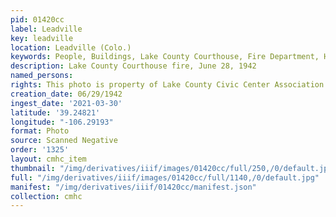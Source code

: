 ```yaml
---
pid: 01420cc
label: Leadville
key: leadville
location: Leadville (Colo.)
keywords: People, Buildings, Lake County Courthouse, Fire Department, Harrison Avenue
description: Lake County Courthouse fire, June 28, 1942
named_persons: 
rights: This photo is property of Lake County Civic Center Association.
creation_date: 06/29/1942
ingest_date: '2021-03-30'
latitude: '39.24821'
longitude: "-106.29193"
format: Photo
source: Scanned Negative
order: '1325'
layout: cmhc_item
thumbnail: "/img/derivatives/iiif/images/01420cc/full/250,/0/default.jpg"
full: "/img/derivatives/iiif/images/01420cc/full/1140,/0/default.jpg"
manifest: "/img/derivatives/iiif/01420cc/manifest.json"
collection: cmhc
---
```

